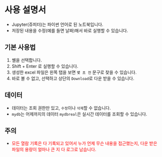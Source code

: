 # 사용 설명서

* Jupyter(쥬피터)는 파이썬 언어로 된 노트북입니다.
* 저장된 내용을 수정(예를 들면 날짜)해서 바로 실행할 수 있습니다.


## 기본 사용법

1. 쎌을 선택합니다.
2. Shift + Enter 로 실행할 수 있습니다.
3. 생성한 excel 파일은 왼쪽 탭을 보면 `몇 초 전` 문구로 찾을 수 있습니다.
4. 바로 볼 수 없고, 선택하고 상단의 `Download`로 다운 받을 수 있습니다.

## 데이터

* 데이터는 조회 권한만 있고, `수정`이나 `삭제`할 수 없습니다.
* `mydb`는 어제까지의 데이터 `mydbreal`은 실시간 데이터를 조회할 수 있습니다.

## 주의

* <span style="color: red">모든 열람 기록은 다 기록되고 있어서 누가 언제 무슨 내용을 접근했는지, 다운 받은 파일의 용량이 얼마나 큰 지 다 로그로 남습니다.</span>